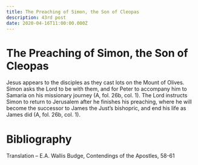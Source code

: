 ```yaml
---
title: The Preaching of Simon, the Son of Cleopas    
description: 43rd post
date: 2020-04-16T11:00:00.000Z
---
```


# The Preaching of Simon, the Son of Cleopas
Jesus appears to the disciples as they cast lots on the Mount of Olives. Simon asks the Lord to be with them, and for Peter to accompany him to Samaria on his missionary journey (A, fol. 26b, col. 1). The Lord instructs Simon to return to Jerusalem after he finishes his preaching, where he will become the successor to James the Just’s bishopric, and end his life as James did (A, fol. 26b, col. 1).


# Bibliography
Translation – E.A. Wallis Budge, Contendings of the Apostles, 58-61





